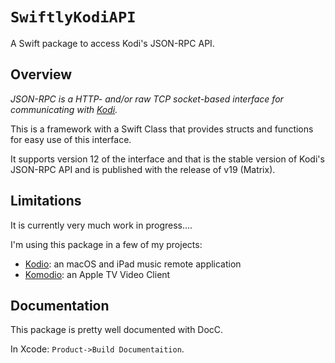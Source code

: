 # ``SwiftlyKodiAPI``

A Swift package to access Kodi's JSON-RPC API.

## Overview

*JSON-RPC is a HTTP- and/or raw TCP socket-based interface for communicating with [Kodi](https://kodi.tv).*

This is a framework with a Swift Class that provides structs and functions for easy use of this interface.

It supports version 12 of the interface and that is the stable version of Kodi's JSON-RPC API and is published with the release of v19 (Matrix).

## Limitations

It is currently very much work in progress....

I'm using this package in a few of my projects:

- [Kodio](https://github.com/Desbeers/Kodio): an macOS and iPad music remote application
- [Komodio](https://github.com/Desbeers/Komodio): an Apple TV Video Client

## Documentation

This package is pretty well documented with DocC.

In Xcode: `Product->Build Documentaition`.
